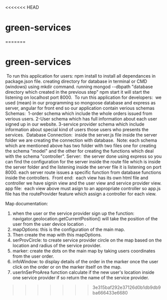 <<<<<<< HEAD
# green-services
=======
# green-services
​
To run this application for users:
npm install to install all dependances in package.json file.
creating directory for database in terminal or CMD (windows) using mkdir command.
running mongod --dbpath "database directory which created in the previous step"
npm start it will start the listening on localhost port 8000.
​
To run this application for developers:
​
we used (mean) in our programming so mongoose database and express as server, angular for front end 
so our application contain verious schemas 
​
Schemas:
​
1-order schema which include the whole orders issued from verious users.
2-User schema which has full information about each user signed up in our website.
3-service provider schema which include information about special kind of users those users who presents the services.
​
Database Connection:
​
inside the server.js file inside the server folder we are creating the connection with database.
​
Note: each schema which are mentioned above has two folder with two files one for creating the schema "model" and the other for creating the functions which deal with the schema "controller".
​
Server:
​
the server done using express so you can find the configuration for the server inside the route file which is inside the server folder and the listening inside the server file it is listening on port 8000.
​
each server route issues a specific function from database functions inside the controllers.
​
Front end:
​
each view has its own html file and controller we have signin view and the user view and service provider view.
​
app file:
​
each view above must asign to an appropriate controller so app.js file has the routeProvider feature which assign a controller for each view.

Map documentation:

1. when the user or the service provider sign up the function:
    navigator.geolocation.getCurrentPosition()
    will take the position of the user from the user device location .
2. mapOptions: this is the configuration of the main map.
3. Then create the map with this mapOptions.
4. serProvCircle: to create service provider circle on the map based on the location and radius of the service provider. 
5. marker: create the dots on the main map by taking users coordinates from the user order.
6. infoWindow: to display details of the order in the marker once the user click on the order or on the marker itself on the map.
7. userInSerProArea function calculate if the new user's location inside one service provider if so return the name of the service provider.
>>>>>>> 3e315baf292e37126d0b1db9db9ba666433e6680
